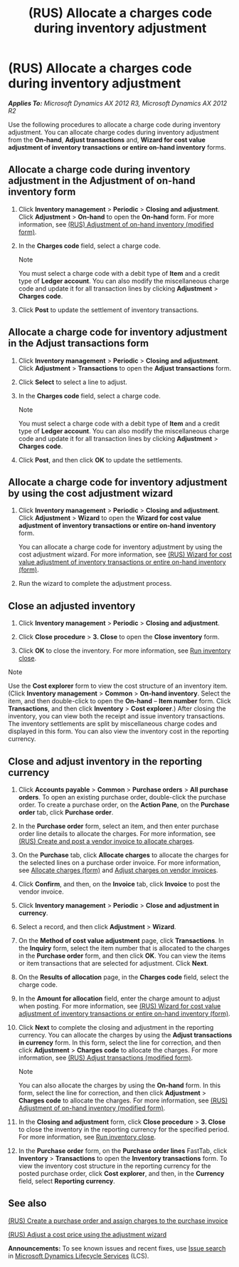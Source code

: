﻿---
title: (RUS) Allocate a charges code during inventory adjustment
TOCTitle: (RUS) Allocate a charges code during inventory adjustment
ms:assetid: 2c0aa624-43fd-4336-bd3a-e7ff8be05f53
ms:mtpsurl: https://technet.microsoft.com/en-us/library/JJ923269(v=AX.60)
ms:contentKeyID: 52075361
ms.date: 04/18/2014
mtps_version: v=AX.60
---

# (RUS) Allocate a charges code during inventory adjustment 


_**Applies To:** Microsoft Dynamics AX 2012 R3, Microsoft Dynamics AX 2012 R2_

Use the following procedures to allocate a charge code during inventory adjustment. You can allocate charge codes during inventory adjustment from the **On-hand**, **Adjust transactions** and, **Wizard for cost value adjustment of inventory transactions or entire on-hand inventory** forms.

## Allocate a charge code during inventory adjustment in the Adjustment of on-hand inventory form

1.  Click **Inventory management** \> **Periodic** \> **Closing and adjustment**. Click **Adjustment** \> **On-hand** to open the **On-hand** form. For more information, see [(RUS) Adjustment of on-hand inventory (modified form)](https://technet.microsoft.com/en-us/library/jj923554\(v=ax.60\)).

2.  In the **Charges code** field, select a charge code.
    

    > [!NOTE]
    > <P>You must select a charge code with a debit type of <STRONG>Item</STRONG> and a credit type of <STRONG>Ledger account</STRONG>. You can also modify the miscellaneous charge code and update it for all transaction lines by clicking <STRONG>Adjustment</STRONG> &gt; <STRONG>Charges code</STRONG>.</P>



3.  Click **Post** to update the settlement of inventory transactions.

## Allocate a charge code for inventory adjustment in the Adjust transactions form

1.  Click **Inventory management** \> **Periodic** \> **Closing and adjustment**. Click **Adjustment** \> **Transactions** to open the **Adjust transactions** form.

2.  Click **Select** to select a line to adjust.

3.  In the **Charges code** field, select a charge code.
    

    > [!NOTE]
    > <P>You must select a charge code with a debit type of <STRONG>Item</STRONG> and a credit type of <STRONG>Ledger account</STRONG>. You can also modify the miscellaneous charge code and update it for all transaction lines by clicking <STRONG>Adjustment</STRONG> &gt; <STRONG>Charges code</STRONG>.</P>



4.  Click **Post**, and then click **OK** to update the settlements.

## Allocate a charge code for inventory adjustment by using the cost adjustment wizard

1.  Click **Inventory management** \> **Periodic** \> **Closing and adjustment**. Click **Adjustment** \> **Wizard** to open the **Wizard for cost value adjustment of inventory transactions or entire on-hand inventory** form.
    
    You can allocate a charge code for inventory adjustment by using the cost adjustment wizard. For more information, see [(RUS) Wizard for cost value adjustment of inventory transactions or entire on-hand inventory (form)](https://technet.microsoft.com/en-us/library/jj733512\(v=ax.60\)).

2.  Run the wizard to complete the adjustment process.

## Close an adjusted inventory

1.  Click **Inventory management** \> **Periodic** \> **Closing and adjustment**.

2.  Click **Close procedure** \> **3. Close** to open the **Close inventory** form.

3.  Click **OK** to close the inventory. For more information, see [Run inventory close](run-inventory-close.md).


> [!NOTE]
> <P>Use the <STRONG>Cost explorer</STRONG> form to view the cost structure of an inventory item. (Click <STRONG>Inventory management</STRONG> &gt; <STRONG>Common</STRONG> &gt; <STRONG>On-hand inventory</STRONG>. Select the item, and then double-click to open the <STRONG>On-hand</STRONG> – <STRONG>Item number</STRONG> form. Click <STRONG>Transactions</STRONG>, and then click <STRONG>Inventory</STRONG> &gt; <STRONG>Cost explorer</STRONG>.) After closing the inventory, you can view both the receipt and issue inventory transactions. The inventory settlements are split by miscellaneous charge codes and displayed in this form. You can also view the inventory cost in the reporting currency.</P>



## Close and adjust inventory in the reporting currency

1.  Click **Accounts payable** \> **Common** \> **Purchase orders** \> **All purchase orders**. To open an existing purchase order, double-click the purchase order. To create a purchase order, on the **Action Pane**, on the **Purchase order** tab, click **Purchase order**.

2.  In the **Purchase order** form, select an item, and then enter purchase order line details to allocate the charges. For more information, see [(RUS) Create and post a vendor invoice to allocate charges](rus-create-and-post-a-vendor-invoice-to-allocate-charges.md).

3.  On the **Purchase** tab, click **Allocate charges** to allocate the charges for the selected lines on a purchase order invoice. For more information, see [Allocate charges (form)](https://technet.microsoft.com/en-us/library/hh697725\(v=ax.60\)) and [Adjust charges on vendor invoices](adjust-charges-on-vendor-invoices.md).

4.  Click **Confirm**, and then, on the **Invoice** tab, click **Invoice** to post the vendor invoice.

5.  Click **Inventory management** \> **Periodic** \> **Close and adjustment in currency**.

6.  Select a record, and then click **Adjustment** \> **Wizard**.

7.  On the **Method of cost value adjustment** page, click **Transactions**. In the **Inquiry** form, select the item number that is allocated to the charges in the **Purchase order** form, and then click **OK**. You can view the items or item transactions that are selected for adjustment. Click **Next**.

8.  On the **Results of allocation** page, in the **Charges code** field, select the charge code.

9.  In the **Amount for allocation** field, enter the charge amount to adjust when posting. For more information, see [(RUS) Wizard for cost value adjustment of inventory transactions or entire on-hand inventory (form)](https://technet.microsoft.com/en-us/library/jj733512\(v=ax.60\)).

10. Click **Next** to complete the closing and adjustment in the reporting currency. You can allocate the charges by using the **Adjust transactions in currency** form. In this form, select the line for correction, and then click **Adjustment** \> **Charges code** to allocate the charges. For more information, see [(RUS) Adjust transactions (modified form)](https://technet.microsoft.com/en-us/library/jj923588\(v=ax.60\)).
    

    > [!NOTE]
    > <P>You can also allocate the charges by using the <STRONG>On-hand</STRONG> form. In this form, select the line for correction, and then click <STRONG>Adjustment</STRONG> &gt; <STRONG>Charges code</STRONG> to allocate the charges. For more information, see <A href="https://technet.microsoft.com/en-us/library/jj923554(v=ax.60)">(RUS) Adjustment of on-hand inventory (modified form)</A>.</P>



11. In the **Closing and adjustment** form, click **Close procedure** \> **3. Close** to close the inventory in the reporting currency for the specified period. For more information, see [Run inventory close](run-inventory-close.md).

12. In the **Purchase order** form, on the **Purchase order lines** FastTab, click **Inventory** \> **Transactions** to open the **Inventory transactions** form. To view the inventory cost structure in the reporting currency for the posted purchase order, click **Cost explorer**, and then, in the **Currency** field, select **Reporting currency**.

## See also

[(RUS) Create a purchase order and assign charges to the purchase invoice](rus-create-a-purchase-order-and-assign-charges-to-the-purchase-invoice.md)

[(RUS) Adjust a cost price using the adjustment wizard](rus-adjust-a-cost-price-using-the-adjustment-wizard.md)

  
**Announcements:** To see known issues and recent fixes, use [Issue search](http://go.microsoft.com/fwlink/?linkid=389258) in [Microsoft Dynamics Lifecycle Services](http://go.microsoft.com/fwlink/?linkid=306505) (LCS).


